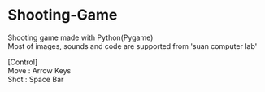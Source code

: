 # Shooting-Game

Shooting game made with Python(Pygame)<br>
Most of images, sounds and code are supported from 'suan computer lab'<br>

[Control]<br>
Move : Arrow Keys<br>
Shot : Space Bar<br>

<div>
<img scr="https://user-images.githubusercontent.com/66909019/98255608-eae52600-1fc0-11eb-8f8b-79d261bf4852.png" width="90%"></img>
</div>
